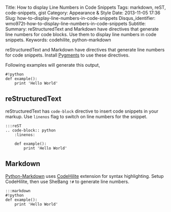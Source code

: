 Title: How to display Line Numbers in Code Snippets
Tags: markdown, reST, code-snippets, gist
Category: Appearance & Style
Date: 2013-11-05 17:36
Slug: how-to-display-line-numbers-in-code-snippets
Disqus_identifier: wmo972t-how-to-display-line-numbers-in-code-snippets
Subtitle: 
Summary: reStructuredText and Markdown have directives that generate line
    numbers for code blocks. Use them to display line numbers in code snippets.
Keywords: codehilite, python-markdown

reStructuredText and Markdown have directives that generate line numbers for
code snippets. Install [Pygments](http://pygments.org/) to use these directives.

Following examples will generate this output,

    #!python
    def example():
        print 'Hello World'

reStructuredText
----------------

reStructuredText has `code-block` directive to insert code snippets in your
markup. Use `linenos` flag to switch on line numbers for the snippet.

    :::reST
    .. code-block:: python
        :linenos:

        def example():
            print 'Hello World'

Markdown
--------

[Python-Markdown](https://github.com/waylan/Python-Markdown) uses
[CodeHilite](http://pythonhosted.org/Markdown/extensions/code_hilite.html)
extension for syntax highlighting. Setup CodeHilite, then use SheBang `!#` to
generate line numbers.

    :::markdown
    #!python
    def example():
        print 'Hello World'

